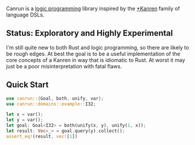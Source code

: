 Canrun is a [logic programming](https://en.wikipedia.org/wiki/Logic_programming)
library inspired by the [\*Kanren](http://minikanren.org/) family of language
DSLs.

## Status: Exploratory and Highly Experimental

I'm still quite new to both Rust and logic programming, so there are likely to
be rough edges. At best the goal is to be a useful implementation of the core
concepts of a Kanren in way that is idiomatic to Rust. At worst it may just be a
poor misinterpretation with fatal flaws.

## Quick Start

```rust
use canrun::{Goal, both, unify, var};
use canrun::domains::example::I32;

let x = var();
let y = var();
let goal: Goal<I32> = both(unify(x, y), unify(1, x));
let result: Vec<_> = goal.query(y).collect();
assert_eq!(result, vec![1])
```
